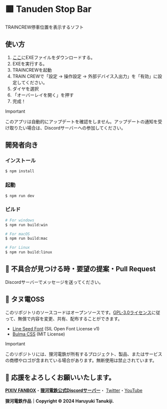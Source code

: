 # 🟥 Tanuden Stop Bar
TRAINCREW停車位置を表示するソフト

## 使い方
1. [ここ](https://github.com/haruyukitanuki/tanuden-stopbar/releases)にEXEファイルをダウンロードする。
2. EXEを実行する。
3. TRAINCREWを起動
4. TRAIN CREWで「設定 → 操作設定 → 外部デバイス入出力」を「有効」に設定してください。
5. ダイヤを選択
6. 「オーバーレイを開く」を押す
7. 完成！

> [!IMPORTANT] 
> このアプリは自動的にアップデートを確認をしません。アップデートの通知を受け取りたい場合は、Discordサーバーへの参加してください。

## 開発者向き
### インストール

```bash
$ npm install
```

### 起動

```bash
$ npm run dev
```

### ビルド

```bash
# For windows
$ npm run build:win

# For macOS
$ npm run build:mac

# For Linux
$ npm run build:linux
```

## 🐛 不具合が見つける時・要望の提案・Pull Request
Discordサーバーでメッセージを送ってください。

## 💾 タヌ電OSS
このリポジトリのソースコードはオープンソースです。[GPL-3.0ライセンス](https://github.com/haruyukitanuki/tanuden-stopbar?tab=GPL-3.0-1-ov-file)に従って、無償で内容を変更、共有、配布することができます。

- [Line Seed Font](https://seed.line.me/index_jp.html) (SIL Open Font License v1)
- [Bulma CSS](https://bulma.io) (MIT License)

> [!IMPORTANT] 
> このリポジトリには、狸河電鉄が所有するプロジェクト、製品、またはサービスの商標やロゴが含まれている場合があります。無断使用は禁止されています。

## 💝 応援をよろしくお願いいたします。

[**PIXIV FANBOX**](https://haruyukitanuki.fanbox.cc/)・[**狸河電鉄公式Discordサーバー**](https://discord.gg/WV2yRvYBN7)・
[Twitter](https://twitter.com/haruyukitanuki)・[YouTube](https://youtube.com/@haruyukitanuki)

**狸河電鉄作品｜Copyright &copy; 2024 Haruyuki Tanukiji.**